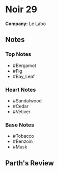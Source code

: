 # Noir 29

**Company:** Le Labo

## Notes

### Top Notes
- #Bergamot
- #Fig
- #Bay_Leaf

### Heart Notes
- #Sandalwood
- #Cedar
- #Vetiver

### Base Notes
- #Tobacco
- #Benzoin
- #Musk

## Parth's Review

<!-- Add your review here -->
